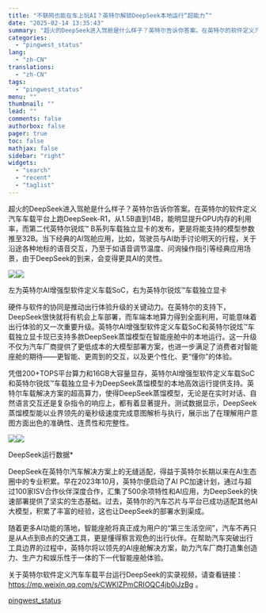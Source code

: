 ```yaml
---
title: "不联网也能在车上玩AI？英特尔解锁DeepSeek本地运行“超能力”"
date: "2025-02-14 13:35:43"
summary: "超火的DeepSeek进入驾舱是什么样子？英特尔告诉你答案。在英特尔的软件定义汽车车载平台上跑Dee..."
categories:
  - "pingwest_status"
lang:
  - "zh-CN"
translations:
  - "zh-CN"
tags:
  - "pingwest_status"
menu: ""
thumbnail: ""
lead: ""
comments: false
authorbox: false
pager: true
toc: false
mathjax: false
sidebar: "right"
widgets:
  - "search"
  - "recent"
  - "taglist"
---
```


超火的DeepSeek进入驾舱是什么样子？英特尔告诉你答案。在英特尔的软件定义汽车车载平台上跑DeepSeek-R1，从1.5B直到14B，能明显提升GPU内存的利用率，而第二代英特尔锐炫™ B系列车载独立显卡的发布，更是将能支持的模型参数推至32B。当下经典的AI驾舱应用，比如，驾驶员与AI助手讨论明天的行程，关于沿途各种地标的语音交互，乃至于如语音调节温度、问询操作指引等经典应用场景，由于DeepSeek的到来，会变得更具AI的灵性。

![](https://cdn.pingwest.com/portal/2025/02/14/portal/2025/02/14/kR55Cz6XDND35x7PEamS7MhWWe5KZR5J?x-oss-process=style/article-body)![](https://cdn.pingwest.com/portal/2025/02/14/portal/2025/02/14/z5DHd6h3wZFPmc14caNpk6SjmZS91366?x-oss-process=style/article-body)

左为英特尔AI增强型软件定义车载SoC，右为英特尔锐炫™车载独立显卡

硬件与软件的协同是推动出行体验升级的关键动力。在英特尔的支持下，DeepSeek很快就将有机会上车部署，而车端本地算力得到全面利用，可能意味着出行体验的又一次重要升级。英特尔AI增强型软件定义车载SoC和英特尔锐炫™车载独立显卡现已支持多款DeepSeek蒸馏模型在智能座舱中的本地运行。这一升级不仅为汽车厂商提供了更低成本的大模型部署方案，也进一步满足了消费者对智能座舱的期待——更智能、更周到的交互，以及更个性化、更“懂你”的体验。

凭借200+TOPS平台算力和16GB大容量显存，英特尔AI增强型软件定义车载SoC和英特尔锐炫™车载独立显卡为DeepSeek蒸馏模型的本地高效运行提供支持。英特尔车载解决方案的超高算力，使得DeepSeek蒸馏模型，无论是在实时对话、自然语言交互还是复杂指令的响应上，都有着显著提升。测试数据显示，DeepSeek蒸馏模型能以业界领先的毫秒级速度完成意图解析与执行，展示出了在理解用户意图方面出色的准确性、连贯性和完整性。

![](https://cdn.pingwest.com/portal/2025/02/14/portal/2025/02/14/McR5D155B218pxJhWy9kmA7b8T4j5xE5?x-oss-process=style/article-body)![](https://cdn.pingwest.com/portal/2025/02/14/portal/2025/02/14/8dNCSd9kYRk59nA0fF7sB797rdY2N767?x-oss-process=style/article-body)

DeepSeek运行数据\*

DeepSeek在英特尔汽车解决方案上的无缝适配，得益于英特尔长期以来在AI生态圈中的专业积累。早在2023年10月，英特尔便启动了AI PC加速计划，通过与超过100家ISV合作伙伴深度合作，汇集了500余项特性和AI应用，为DeepSeek的快速部署提供了坚实的生态基础。过去，英特尔的汽车芯片与平台已成功适配其他AI大模型，积累了丰富的经验，这也让DeepSeek的部署水到渠成。

随着更多AI功能的落地，智能座舱将真正成为用户的“第三生活空间”，汽车不再只是从A点到B点的交通工具，更是懂得察言观色的出行伙伴。在帮助汽车突破出行工具边界的过程中，英特尔将以领先的AI座舱解决方案，助力汽车厂商打造集创造力、生产力和娱乐性于一体的下一代智能座舱体验。

关于英特尔软件定义汽车车载平台运行DeepSeek的实录视频，请查看链接：<https://mp.weixin.qq.com/s/CWKlZPmCRIOQC4jb0iJzBg> 。

[pingwest_status](https://www.pingwest.com/w/302337)
